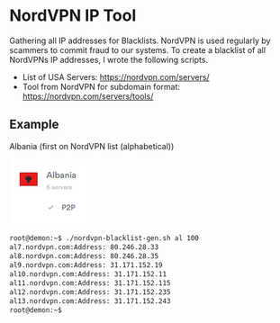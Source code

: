 # NordVPN IP Tool
Gathering all IP addresses for Blacklists.
NordVPN is used regularly by scammers to commit fraud to our systems. To create a blacklist of all NordVPNs IP addresses, I wrote the following scripts.

* List of USA Servers: https://nordvpn.com/servers/
* Tool from NordVPN for subdomain format: https://nordvpn.com/servers/tools/

## Example
Albania (first on NordVPN list (alphabetical))

![Albania Screenshot](images/al.png)

```
root@demon:~$ ./nordvpn-blacklist-gen.sh al 100
al7.nordvpn.com:Address: 80.246.28.33
al8.nordvpn.com:Address: 80.246.28.35
al9.nordvpn.com:Address: 31.171.152.19
al10.nordvpn.com:Address: 31.171.152.11
al11.nordvpn.com:Address: 31.171.152.115
al12.nordvpn.com:Address: 31.171.152.235
al13.nordvpn.com:Address: 31.171.152.243
root@demon:~$ 
```
